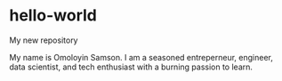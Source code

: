 # hello-world
My new repository

My name is Omoloyin Samson. I am a seasoned entreperneur, engineer, data scientist, and tech enthusiast with a burning passion to learn.
